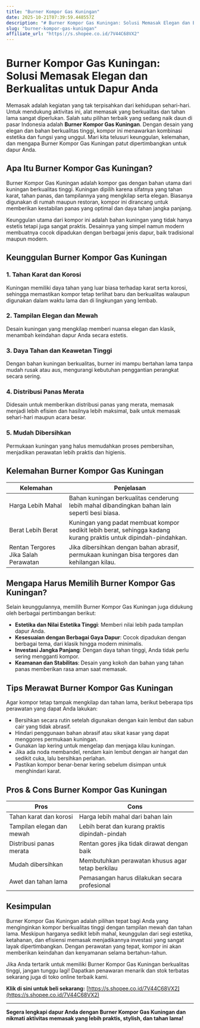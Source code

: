 ```yaml
---
title: "Burner Kompor Gas Kuningan"
date: 2025-10-21T07:39:59.448557Z
description: "# Burner Kompor Gas Kuningan: Solusi Memasak Elegan dan Berkualitas untuk Dapur Anda..."
slug: "burner-kompor-gas-kuningan"
affiliate_url: "https://s.shopee.co.id/7V44C68VX2"
---
```

# Burner Kompor Gas Kuningan: Solusi Memasak Elegan dan Berkualitas untuk Dapur Anda

Memasak adalah kegiatan yang tak terpisahkan dari kehidupan sehari-hari. Untuk mendukung aktivitas ini, alat memasak yang berkualitas dan tahan lama sangat diperlukan. Salah satu pilihan terbaik yang sedang naik daun di pasar Indonesia adalah **Burner Kompor Gas Kuningan**. Dengan desain yang elegan dan bahan berkualitas tinggi, kompor ini menawarkan kombinasi estetika dan fungsi yang unggul. Mari kita telusuri keunggulan, kelemahan, dan mengapa Burner Kompor Gas Kuningan patut dipertimbangkan untuk dapur Anda.

## Apa Itu Burner Kompor Gas Kuningan?

Burner Kompor Gas Kuningan adalah kompor gas dengan bahan utama dari kuningan berkualitas tinggi. Kuningan dipilih karena sifatnya yang tahan karat, tahan panas, dan tampilannya yang mengkilap serta elegan. Biasanya digunakan di rumah maupun restoran, kompor ini dirancang untuk memberikan kestabilan panas yang optimal dan daya tahan jangka panjang.

Keunggulan utama dari kompor ini adalah bahan kuningan yang tidak hanya estetis tetapi juga sangat praktis. Desainnya yang simpel namun modern membuatnya cocok dipadukan dengan berbagai jenis dapur, baik tradisional maupun modern.

## Keunggulan Burner Kompor Gas Kuningan

### 1. Tahan Karat dan Korosi
Kuningan memiliki daya tahan yang luar biasa terhadap karat serta korosi, sehingga memastikan kompor tetap terlihat baru dan berkualitas walaupun digunakan dalam waktu lama dan di lingkungan yang lembab.

### 2. Tampilan Elegan dan Mewah
Desain kuningan yang mengkilap memberi nuansa elegan dan klasik, menambah keindahan dapur Anda secara estetis.

### 3. Daya Tahan dan Keawetan Tinggi
Dengan bahan kuningan berkualitas, burner ini mampu bertahan lama tanpa mudah rusak atau aus, mengurangi kebutuhan penggantian perangkat secara sering.

### 4. Distribusi Panas Merata
Didesain untuk memberikan distribusi panas yang merata, memasak menjadi lebih efisien dan hasilnya lebih maksimal, baik untuk memasak sehari-hari maupun acara besar.

### 5. Mudah Dibersihkan
Permukaan kuningan yang halus memudahkan proses pembersihan, menjadikan perawatan lebih praktis dan higienis.

## Kelemahan Burner Kompor Gas Kuningan

| Kelemahan | Penjelasan |
|---|---|
| Harga Lebih Mahal | Bahan kuningan berkualitas cenderung lebih mahal dibandingkan bahan lain seperti besi biasa. |
| Berat Lebih Berat | Kuningan yang padat membuat kompor sedikit lebih berat, sehingga kadang kurang praktis untuk dipindah-pindahkan. |
| Rentan Tergores Jika Salah Perawatan | Jika dibersihkan dengan bahan abrasif, permukaan kuningan bisa tergores dan kehilangan kilau. |

## Mengapa Harus Memilih Burner Kompor Gas Kuningan?

Selain keunggulannya, memilih Burner Kompor Gas Kuningan juga didukung oleh berbagai pertimbangan berikut:

- **Estetika dan Nilai Estetika Tinggi**: Memberi nilai lebih pada tampilan dapur Anda.
- **Kesesuaian dengan Berbagai Gaya Dapur**: Cocok dipadukan dengan berbagai tema, dari klasik hingga modern minimalis.
- **Investasi Jangka Panjang**: Dengan daya tahan tinggi, Anda tidak perlu sering mengganti kompor.
- **Keamanan dan Stabilitas**: Desain yang kokoh dan bahan yang tahan panas memberikan rasa aman saat memasak.

## Tips Merawat Burner Kompor Gas Kuningan

Agar kompor tetap tampak mengkilap dan tahan lama, berikut beberapa tips perawatan yang dapat Anda lakukan:

- Bersihkan secara rutin setelah digunakan dengan kain lembut dan sabun cair yang tidak abrasif.
- Hindari penggunaan bahan abrasif atau sikat kasar yang dapat menggores permukaan kuningan.
- Gunakan lap kering untuk mengelap dan menjaga kilau kuningan.
- Jika ada noda membandel, rendam kain lembut dengan air hangat dan sedikit cuka, lalu bersihkan perlahan.
- Pastikan kompor benar-benar kering sebelum disimpan untuk menghindari karat.

## Pros & Cons Burner Kompor Gas Kuningan

| **Pros** | **Cons** |
|---|---|
| Tahan karat dan korosi | Harga lebih mahal dari bahan lain |
| Tampilan elegan dan mewah | Lebih berat dan kurang praktis dipindah-pindah |
| Distribusi panas merata | Rentan gores jika tidak dirawat dengan baik |
| Mudah dibersihkan | Membutuhkan perawatan khusus agar tetap berkilau |
| Awet dan tahan lama | Pemasangan harus dilakukan secara profesional |

## Kesimpulan

Burner Kompor Gas Kuningan adalah pilihan tepat bagi Anda yang menginginkan kompor berkualitas tinggi dengan tampilan mewah dan tahan lama. Meskipun harganya sedikit lebih mahal, keunggulan dari segi estetika, ketahanan, dan efisiensi memasak menjadikannya investasi yang sangat layak dipertimbangkan. Dengan perawatan yang tepat, kompor ini akan memberikan keindahan dan kenyamanan selama bertahun-tahun.

Jika Anda tertarik untuk memiliki Burner Kompor Gas Kuningan berkualitas tinggi, jangan tunggu lagi! Dapatkan penawaran menarik dan stok terbatas sekarang juga di toko online terbaik kami.

**Klik di sini untuk beli sekarang:** [https://s.shopee.co.id/7V44C68VX2](https://s.shopee.co.id/7V44C68VX2)

---

**Segera lengkapi dapur Anda dengan Burner Kompor Gas Kuningan dan nikmati aktivitas memasak yang lebih praktis, stylish, dan tahan lama!**